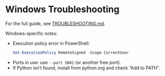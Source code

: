 # Windows Troubleshooting

For the full guide, see [TROUBLESHOOTING.md](TROUBLESHOOTING.md).

Windows-specific notes:
- Execution policy error in PowerShell:
  ```powershell
  Set-ExecutionPolicy RemoteSigned -Scope CurrentUser
  ```
- Ports in use: use `--port 5001` (or another free port).
- If Python isn’t found, install from python.org and check “Add to PATH”.

